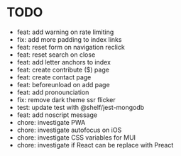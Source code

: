 # TODO

- feat: add warning on rate limiting
- fix: add more padding to index links
- feat: reset form on navigation reclick
- feat: reset search on close
- feat: add letter anchors to index
- feat: create contribute ($) page
- feat: create contact page
- feat: beforeunload on add page
- feat: add pronounciation
- fix: remove dark theme ssr flicker
- test: update test with @shelf/jest-mongodb
- feat: add noscript message
- chore: investigate PWA
- chore: investigate autofocus on iOS
- chore: investigate CSS variables for MUI
- chore: investigate if React can be replace with Preact
